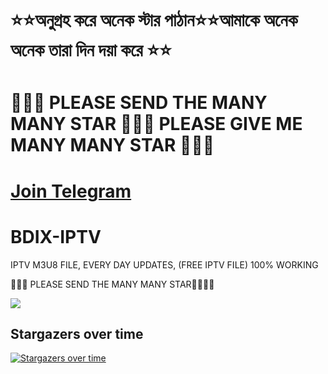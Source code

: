 <h1> ⭐⭐অনুগ্রহ করে অনেক স্টার পাঠান⭐⭐আমাকে অনেক অনেক তারা দিন দয়া করে ⭐⭐ </h1>

<h1> 🌟🌟🌟 PLEASE SEND THE MANY MANY STAR 🌟🌟🌟  PLEASE GIVE ME MANY MANY STAR 🌟🌟🌟 </h1>



<h1> <a target="_blank" href="https://t.me/bdixiptvm3u8/">Join Telegram</a </h1>

# BDIX-IPTV
IPTV M3U8 FILE, EVERY DAY UPDATES, (FREE IPTV FILE) 100% WORKING


🌟🌟🌟 PLEASE SEND THE MANY MANY STAR🌟🌟🌟🌟


<img src="https://hits.seeyoufarm.com/api/count/incr/badge.svg?url=https%3A%2F%2Fgithub.com%2Fsohag1192%2FBDIX-IPTV&count_bg=%2379C83D&title_bg=%23555555&icon=&icon_color=%23E7E7E7&title=hits&edge_flat=false"/>



## Stargazers over time
[![Stargazers over time](https://starchart.cc/sohag1192/BDIX-IPTV.svg?variant=adaptive)](https://starchart.cc/sohag1192/BDIX-IPTV)

